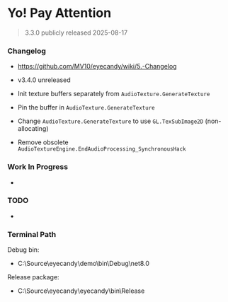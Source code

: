 
# Yo! Pay Attention

> 3.3.0 publicly released 2025-08-17

### Changelog
* https://github.com/MV10/eyecandy/wiki/5.-Changelog

* v3.4.0 unreleased
* Init texture buffers separately from `AudioTexture.GenerateTexture`
* Pin the buffer in `AudioTexture.GenerateTexture`
* Change `AudioTexture.GenerateTexture` to use `GL.TexSubImage2D` (non-allocating)
* Remove obsolete `AudioTextureEngine.EndAudioProcessing_SynchronousHack`


### Work In Progress

*


### TODO

* 


### Terminal Path

Debug bin:
* C:\Source\eyecandy\demo\bin\Debug\net8.0

Release package:
* C:\Source\eyecandy\eyecandy\bin\Release








